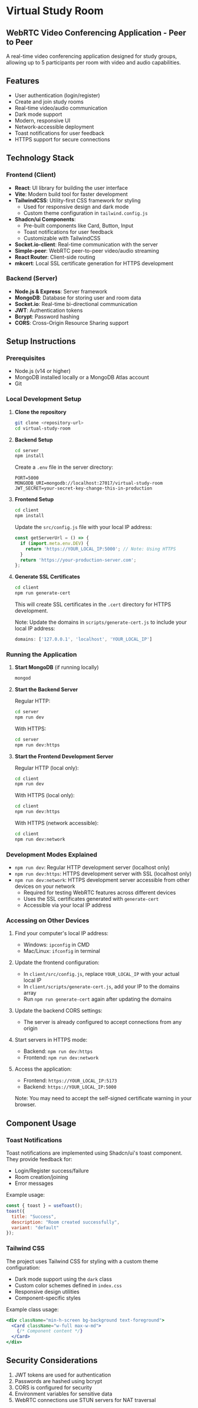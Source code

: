 # Virtual Study Room
## WebRTC Video Conferencing Application - Peer to Peer
A real-time video conferencing application designed for study groups, allowing up to 5 participants per room with video and audio capabilities.

## Features

- User authentication (login/register)
- Create and join study rooms
- Real-time video/audio communication
- Dark mode support
- Modern, responsive UI
- Network-accessible deployment
- Toast notifications for user feedback
- HTTPS support for secure connections

## Technology Stack

### Frontend (Client)
- **React**: UI library for building the user interface
- **Vite**: Modern build tool for faster development
- **TailwindCSS**: Utility-first CSS framework for styling
  - Used for responsive design and dark mode
  - Custom theme configuration in `tailwind.config.js`
- **Shadcn/ui Components**: 
  - Pre-built components like Card, Button, Input
  - Toast notifications for user feedback
  - Customizable with TailwindCSS
- **Socket.io-client**: Real-time communication with the server
- **Simple-peer**: WebRTC peer-to-peer video/audio streaming
- **React Router**: Client-side routing
- **mkcert**: Local SSL certificate generation for HTTPS development

### Backend (Server)
- **Node.js & Express**: Server framework
- **MongoDB**: Database for storing user and room data
- **Socket.io**: Real-time bi-directional communication
- **JWT**: Authentication tokens
- **Bcrypt**: Password hashing
- **CORS**: Cross-Origin Resource Sharing support

## Setup Instructions

### Prerequisites
- Node.js (v14 or higher)
- MongoDB installed locally or a MongoDB Atlas account
- Git

### Local Development Setup

1. **Clone the repository**
   ```bash
   git clone <repository-url>
   cd virtual-study-room
   ```

2. **Backend Setup**
   ```bash
   cd server
   npm install
   ```
   Create a `.env` file in the server directory:
   ```env
   PORT=5000
   MONGODB_URI=mongodb://localhost:27017/virtual-study-room
   JWT_SECRET=your-secret-key-change-this-in-production
   ```

3. **Frontend Setup**
   ```bash
   cd client
   npm install
   ```
   Update the `src/config.js` file with your local IP address:
   ```javascript
   const getServerUrl = () => {
     if (import.meta.env.DEV) {
       return 'https://YOUR_LOCAL_IP:5000'; // Note: Using HTTPS
     }
     return 'https://your-production-server.com';
   };
   ```

4. **Generate SSL Certificates**
   ```bash
   cd client
   npm run generate-cert
   ```
   This will create SSL certificates in the `.cert` directory for HTTPS development.
   
   Note: Update the domains in `scripts/generate-cert.js` to include your local IP address:
   ```javascript
   domains: ['127.0.0.1', 'localhost', 'YOUR_LOCAL_IP']
   ```

### Running the Application

1. **Start MongoDB** (if running locally)
   ```bash
   mongod
   ```

2. **Start the Backend Server**
   
   Regular HTTP:
   ```bash
   cd server
   npm run dev
   ```
   
   With HTTPS:
   ```bash
   cd server
   npm run dev:https
   ```

3. **Start the Frontend Development Server**

   Regular HTTP (local only):
   ```bash
   cd client
   npm run dev
   ```
   
   With HTTPS (local only):
   ```bash
   cd client
   npm run dev:https
   ```
   
   With HTTPS (network accessible):
   ```bash
   cd client
   npm run dev:network
   ```

### Development Modes Explained

- `npm run dev`: Regular HTTP development server (localhost only)
- `npm run dev:https`: HTTPS development server with SSL (localhost only)
- `npm run dev:network`: HTTPS development server accessible from other devices on your network
  - Required for testing WebRTC features across different devices
  - Uses the SSL certificates generated with `generate-cert`
  - Accessible via your local IP address

### Accessing on Other Devices

1. Find your computer's local IP address:
   - Windows: `ipconfig` in CMD
   - Mac/Linux: `ifconfig` in terminal

2. Update the frontend configuration:
   - In `client/src/config.js`, replace `YOUR_LOCAL_IP` with your actual local IP
   - In `client/scripts/generate-cert.js`, add your IP to the domains array
   - Run `npm run generate-cert` again after updating the domains

3. Update the backend CORS settings:
   - The server is already configured to accept connections from any origin

4. Start servers in HTTPS mode:
   - Backend: `npm run dev:https`
   - Frontend: `npm run dev:network`

5. Access the application:
   - Frontend: `https://YOUR_LOCAL_IP:5173`
   - Backend: `https://YOUR_LOCAL_IP:5000`
   
   Note: You may need to accept the self-signed certificate warning in your browser.

## Component Usage

### Toast Notifications
Toast notifications are implemented using Shadcn/ui's toast component. They provide feedback for:
- Login/Register success/failure
- Room creation/joining
- Error messages

Example usage:
```javascript
const { toast } = useToast();
toast({
  title: "Success",
  description: "Room created successfully",
  variant: "default"
});
```

### Tailwind CSS
The project uses Tailwind CSS for styling with a custom theme configuration:
- Dark mode support using the `dark` class
- Custom color schemes defined in `index.css`
- Responsive design utilities
- Component-specific styles

Example class usage:
```jsx
<div className="min-h-screen bg-background text-foreground">
  <Card className="w-full max-w-md">
    {/* Component content */}
  </Card>
</div>
```

## Security Considerations

1. JWT tokens are used for authentication
2. Passwords are hashed using bcrypt
3. CORS is configured for security
4. Environment variables for sensitive data
5. WebRTC connections use STUN servers for NAT traversal
